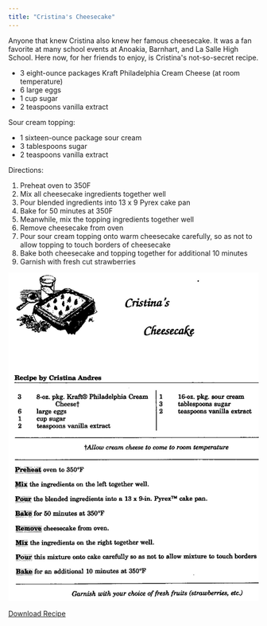 ```yaml
---
title: "Cristina's Cheesecake"
---
```


Anyone that knew Cristina also knew her famous cheesecake. It was a fan favorite at many school events at Anoakia, Barnhart, and La Salle High School. Here now, for her friends to enjoy, is Cristina's not-so-secret recipe.

* 3 eight-ounce packages Kraft Philadelphia Cream Cheese (at room temperature)
* 6 large eggs
* 1 cup sugar
* 2 teaspoons vanilla extract

Sour cream topping:

* 1 sixteen-ounce package sour cream
* 3 tablespoons sugar
* 2 teaspoons vanilla extract

Directions:

1. Preheat oven to 350F
1. Mix all cheesecake ingredients together well
1. Pour blended ingredients into 13 x 9 Pyrex cake pan
1. Bake for 50 minutes at 350F
1. Meanwhile, mix the topping ingredients together well
1. Remove cheesecake from oven
1. Pour sour cream topping onto warm cheesecake carefully, so as not to allow topping to touch borders of cheesecake
1. Bake both cheesecake and topping together for additional 10 minutes
1. Garnish with fresh cut strawberries

![](/images/recipe-cheesecake.jpg)

[Download Recipe](/images/recipe-cheesecake.jpg)
